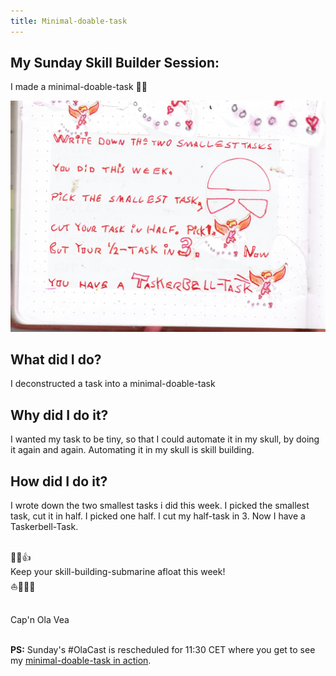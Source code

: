 ```yaml
---
title: Minimal-doable-task
---
```


## My Sunday Skill Builder Session:

I made a minimal-doable-task 🧚‍♀️

![Now I have a Taskerbell-Task](./skill-builder-w2-2022-ship-it.jpg)

## What did I do?

I deconstructed a task into a minimal-doable-task

## Why did I do it?

I wanted my task to be tiny, so that I could automate it in my skull, by doing it again and again. Automating it in my skull is skill building.

## How did I do it?

I wrote down the two smallest tasks i did this week. I picked the smallest task, cut it in half. I picked one half. I cut my half-task in 3. Now I have a Taskerbell-Task.

&nbsp;  
💪😺👍  
Keep your skill-building-submarine afloat this week!  
⛵🔧🏴‍☠️

&nbsp;  
Cap'n Ola Vea

&nbsp;  
**PS:** Sunday's #OlaCast is rescheduled for 11:30 CET where you get to see my [minimal-doable-task in action](https://youtu.be/4fQj3YNKYoQ).
